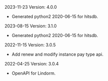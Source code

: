 2023-11-23 Version: 4.0.0
- Generated python2 2020-06-15 for hitsdb.

2023-08-15 Version: 3.1.0
- Generated python2 2020-06-15 for hitsdb.

2022-11-15 Version: 3.0.5
- Add renew and modify instance pay type api.

2022-04-25 Version: 3.0.4
- OpenAPI for Lindorm.

